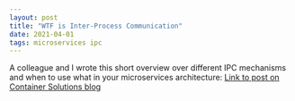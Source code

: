 ```yaml
---
layout: post
title: "WTF is Inter-Process Communication"
date: 2021-04-01
tags: microservices ipc
---
```


A colleague and I wrote this short overview over different IPC mechanisms and when to use what in your microservices architecture:
<a href=https://blog.container-solutions.com/wtf-is-inter-process-communication>Link to post on Container Solutions blog</a>
